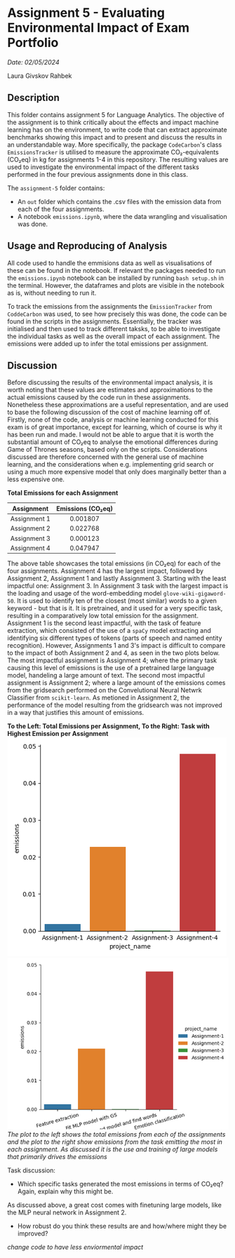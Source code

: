 # Assignment 5 - Evaluating Environmental Impact of Exam Portfolio

*Date: 02/05/2024*

Laura Givskov Rahbek 

## Description 

This folder contains assignment 5 for Language Analytics. The objective of the assignment is to think critically about the effects and impact machine learning has on the environment, to write code that can extract approximate benchmarks showing this impact and to present and discuss the results in an understandable way. More specifically, the package ```CodeCarbon```'s class ```EmissionsTracker``` is utilised to measure the approximate CO₂-equivalents (CO₂eq) in kg for assignments 1-4 in this repository. The resulting values are used to investigate the environmental impact of the different tasks performed in the four previous assignments done in this class. 

The ```assignment-5``` folder contains: 
- An ```out``` folder which contains the .csv files with the emission data from each of the four assignments. 
- A notebook ```emissions.ipynb```, where the data wrangling and visualisation was done. 

## Usage and Reproducing of Analysis

All code used to handle the emmisions data as well as visualisations of these can be found in the notebook. If relevant the packages needed to run the ```emissions.ipynb``` notebook can be installed by running ```bash setup.sh``` in the terminal. However, the dataframes and plots are visible in the notebook as is, without needing to run it. 

To track the emissions from the assignments the ```EmissionTracker``` from ```CoddeCarbon``` was used, to see how precisely this was done, the code can be found in the scripts in the assignments. Essentially, the tracker was initialised and then used to track different taksks, to be able to investigate the individual tasks as well as the overall impact of each assignment. The emissions were added up to infer the total emissions per assignment. 

## Discussion 

Before discussing the results of the environmental impact analysis, it is worth noting that these values are estimates and approximations to the actual emissions caused by the code run in these assignments. Nonetheless these approximations are a useful representation, and are used to base the following discussion of the cost of machine learning off of. Firstly, none of the code, analysis or machine learning conducted for this exam is of great importance, except for learning, which of course is why it has been run and made. I would not be able to argue that it is worth the substantial amount of CO₂eq to analyse the emotional differences during Game of Thrones seasons, based only on the scripts. Considerations discussed are therefore concerned with the general use of machine learning, and the considerations when e.g. implementing grid search or using a much more expensive model that only does marginally better than a less expensive one. 

**Total Emissions for each Assignment**

|Assignment  | Emissions (CO₂eq)|
|------------|:----------------:|
|Assignment 1|0.001807          |
|Assignment 2|0.022768          |
|Assignment 3|0.000123          |
|Assignment 4|0.047947          |

The above table showcases the total emissions (in CO₂eq) for each of the four assignments. Assignment 4 has the largest impact, followed by Assignment 2, Assignment 1 and lastly Assignment 3. Starting with the least impactful one: Assignment 3. In Assignment 3 task with the largest impact is the loading and usage of the word-embedding model ```glove-wiki-gigaword-50```. It is used to identify ten of the closest (most similar) words to a given keyword - but that is it. It is pretrained, and it used for a very specific task, resulting in a comparatively low total emission for the assignment. Assignment 1 is the second least impactful, with the task of feature extraction, which consisted of the use of a ```spaCy``` model extracting and identifying six different types of tokens (parts of speech and named entity recognition). However, Assignments 1 and 3's impact is difficult to compare to the impact of both Assignment 2 and 4, as seen in the two plots below. The most impactful assignment is Assignment 4; where the primary task causing this level of emissions is the use of a pretrained large language model, handeling a large amount of text. The second most impactful assignment is Assignment 2; where a large amount of the emissions comes from the gridsearch performed on the Convelutional Neural Netwrk Classifier from ```scikit-learn```. As metioned in Assignment 2, the performance of the model resulting from the gridsearch was not improved in a way that justifies this amount of emissions. 

**To the Left: Total Emissions per Assignment, To the Right: Task with Highest Emission per Assignment**
![total_em_bar](https://github.com/lrahbek/cds-lang-assignments/blob/main/assignment-5/out/total_em_bar.png)![max_a_bar](https://github.com/lrahbek/cds-lang-assignments/blob/main/assignment-5/out/max_task_bar.png)
*The plot to the left shows the total emissions from each of the assignments and the plot to the right show emissions from the task emitting the most in each assignment. As discussed it is the use and training of large models that primarily drives the emissions*

Task discussion: 





- Which specific tasks generated the most emissions in terms of CO₂eq? Again, explain why this might be.

As discussed above, a great cost comes with finetuning large models, like the MLP neural network in Assignment 2. 

- How robust do you think these results are and how/where might they be improved? 

*change code to have less enviormental impact*

